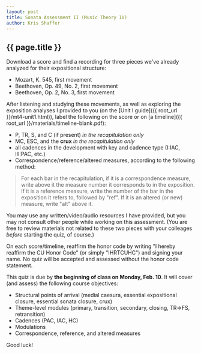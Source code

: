 ```yaml
---
layout: post
title: Sonata Assessment II (Music Theory IV) 
author: Kris Shaffer
---
```


## {{ page.title }} ##

Download a score and find a recording for three pieces we've already analyzed for their expositional structure:

- Mozart, K. 545, first movement  
- Beethoven, Op. 49, No. 2, first movement  
- Beethoven, Op. 2, No. 3, first movement

After listening and studying these movements, as well as exploring the exposition analyses I provided to you (on the [Unit I guide]({{ root_url }}/mt4-unit1.html)), label the following on the score or on [a timeline]({{ root_url }}/materials/timeline-blank.pdf):  
- P, TR, S, and C (if present) *in the recapitulation only*  
- MC, ESC, and the **crux** *in the recapitulation only*  
- all cadences in the development with key and cadence type (I:IAC, III:PAC, etc.)  
- Correspondence/reference/altered measures, according to the following method:

> For each bar in the recapitulation, if it is a correspondence measure, write above it the measure number it corresponds to in the exposition. If it is a reference measure, write the number of the bar in the exposition it refers to, followed by "ref". If it is an altered (or new) measure, write "alt" above it.

You may use any written/video/audio resources I have provided, but you may not consult other people while working on this assessment. (You are free to review materials not related to these two pieces with your colleages *before* starting the quiz, of course.)

On each score/timeline, reaffirm the honor code by writing "I hereby reaffirm the CU Honor Code" (or simply "IHRTCUHC") and signing your name. No quiz will be accepted and assessed without the honor code statement.

This quiz is due by **the beginning of class on Monday, Feb. 10**. It will cover (and assess) the following course objectives:

- Structural points of arrival (medial caesura, essential expositional closure, essential sonata closure, crux)  
- Theme-level modules (primary, transition, secondary, closing, TR=>FS, retransition)  
- Cadences (PAC, IAC, HC)  
- Modulations  
- Correspondence, reference, and altered measures

Good luck!